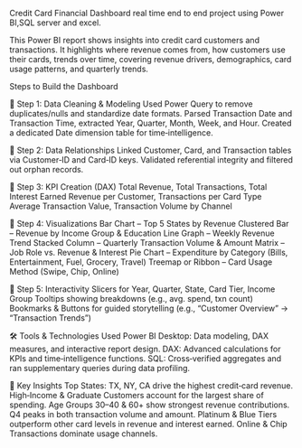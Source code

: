 Credit Card Financial Dashboard real time end to end project using Power BI,SQL server and excel.

This Power BI report shows insights into credit card customers and transactions. It highlights where revenue comes from, how customers use their cards, trends over time, covering revenue drivers, demographics, card usage patterns, and quarterly trends.

Steps to Build the Dashboard

🔹 Step 1: Data Cleaning & Modeling
Used Power Query to remove duplicates/nulls and standardize date formats.
Parsed Transaction Date and Transaction Time, extracted Year, Quarter, Month, Week, and Hour.
Created a dedicated Date dimension table for time‑intelligence.

🔹 Step 2: Data Relationships
Linked Customer, Card, and Transaction tables via Customer‑ID and Card‑ID keys.
Validated referential integrity and filtered out orphan records.

🔹 Step 3: KPI Creation (DAX)
Total Revenue, Total Transactions, Total Interest Earned
Revenue per Customer, Transactions per Card Type
Average Transaction Value, Transaction Volume by Channel

🔹 Step 4: Visualizations
Bar Chart – Top 5 States by Revenue
Clustered Bar – Revenue by Income Group & Education
Line Graph – Weekly Revenue Trend
Stacked Column – Quarterly Transaction Volume & Amount
Matrix – Job Role vs. Revenue & Interest
Pie Chart – Expenditure by Category (Bills, Entertainment, Fuel, Grocery, Travel)
Treemap or Ribbon – Card Usage Method (Swipe, Chip, Online)

🔹 Step 5: Interactivity 
Slicers for Year, Quarter, State, Card Tier, Income Group
Tooltips showing breakdowns (e.g., avg. spend, txn count)
Bookmarks & Buttons for guided storytelling (e.g., “Customer Overview” → “Transaction Trends”)

🛠 Tools & Technologies Used
Power BI Desktop: Data modeling, DAX measures, and interactive report design.
DAX: Advanced calculations for KPIs and time‑intelligence functions.
SQL: Cross‑verified aggregates and ran supplementary queries during data profiling.

🎯 Key Insights
Top States: TX, NY, CA drive the highest credit‑card revenue.
High‑Income & Graduate Customers account for the largest share of spending.
Age Groups 30–40 & 60+ show strongest revenue contributions.
Q4 peaks in both transaction volume and amount.
Platinum & Blue Tiers outperform other card levels in revenue and interest earned.
Online & Chip Transactions dominate usage channels.
